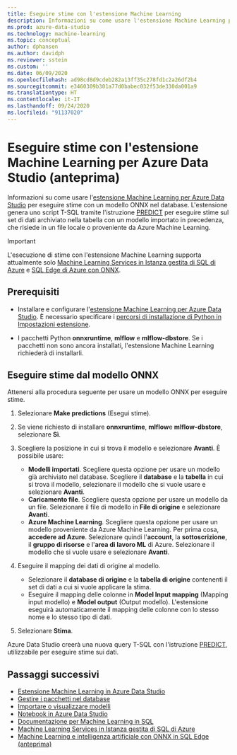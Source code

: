 ```yaml
---
title: Eseguire stime con l'estensione Machine Learning
description: Informazioni su come usare l'estensione Machine Learning per Azure Data Studio per eseguire stime con un modello ONNX nel database.
ms.prod: azure-data-studio
ms.technology: machine-learning
ms.topic: conceptual
author: dphansen
ms.author: davidph
ms.reviewer: sstein
ms.custom: ''
ms.date: 06/09/2020
ms.openlocfilehash: ad98cd8d9cdeb282a13ff35c278fd1c2a26df2b4
ms.sourcegitcommit: e3460309b301a77d0babec032f53de330da001a9
ms.translationtype: HT
ms.contentlocale: it-IT
ms.lasthandoff: 09/24/2020
ms.locfileid: "91137020"
---
```

# <a name="make-predictions-with-machine-learning-extension-for-azure-data-studio-preview"></a>Eseguire stime con l'estensione Machine Learning per Azure Data Studio (anteprima)

Informazioni su come usare l'[estensione Machine Learning per Azure Data Studio](machine-learning-extension.md) per eseguire stime con un modello ONNX nel database. L'estensione genera uno script T-SQL tramite l'istruzione [PREDICT](../../t-sql/queries/predict-transact-sql.md) per eseguire stime sul set di dati archiviato nella tabella con un modello importato in precedenza, che risiede in un file locale o proveniente da Azure Machine Learning.

> [!IMPORTANT]
> L'esecuzione di stime con l'estensione Machine Learning supporta attualmente solo [Machine Learning Services in Istanza gestita di SQL di Azure](/azure/azure-sql/managed-instance/machine-learning-services-overview) e [SQL Edge di Azure con ONNX](/azure/azure-sql-edge/onnx-overview).

## <a name="prerequisites"></a>Prerequisiti

- Installare e configurare l'[estensione Machine Learning per Azure Data Studio](machine-learning-extension.md). È necessario specificare i [percorsi di installazione di Python in Impostazioni estensione](machine-learning-extension.md#settings).

- I pacchetti Python **onnxruntime**, **mlflow** e **mlflow-dbstore**. Se i pacchetti non sono ancora installati, l'estensione Machine Learning richiederà di installarli.

## <a name="make-predictions-from-onnx-model"></a>Eseguire stime dal modello ONNX

Attenersi alla procedura seguente per usare un modello ONNX per eseguire stime.

1. Selezionare **Make predictions** (Esegui stime).

1. Se viene richiesto di installare **onnxruntime**, **mlflow**e **mlflow-dbstore**, selezionare **Sì**.

1. Scegliere la posizione in cui si trova il modello e selezionare **Avanti**. È possibile usare:
    - **Modelli importati**. Scegliere questa opzione per usare un modello già archiviato nel database. Scegliere il **database** e la **tabella** in cui si trova il modello, selezionare il modello che si vuole usare e selezionare **Avanti**.
    - **Caricamento file**. Scegliere questa opzione per usare un modello da un file. Selezionare il file di modello in **File di origine** e selezionare **Avanti**.
    - **Azure Machine Learning**. Scegliere questa opzione per usare un modello proveniente da Azure Machine Learning. Per prima cosa, **accedere ad Azure**. Selezionare quindi l'**account**, la **sottoscrizione**, il **gruppo di risorse** e l'**area di lavoro ML** di Azure. Selezionare il modello che si vuole usare e selezionare **Avanti**.

1. Eseguire il mapping dei dati di origine al modello.
    - Selezionare il **database di origine** e la **tabella di origine** contenenti il set di dati a cui si vuole applicare la stima.
    - Eseguire il mapping delle colonne in **Model Input mapping** (Mapping input modello) e **Model output** (Output modello). L'estensione eseguirà automaticamente il mapping delle colonne con lo stesso nome e lo stesso tipo di dati.

1. Selezionare **Stima**.

Azure Data Studio creerà una nuova query T-SQL con l'istruzione [PREDICT](../../t-sql/queries/predict-transact-sql.md), utilizzabile per eseguire stime sui dati.

## <a name="next-steps"></a>Passaggi successivi

- [Estensione Machine Learning in Azure Data Studio](machine-learning-extension.md)
- [Gestire i pacchetti nel database](machine-learning-extension-manage-packages.md)
- [Importare o visualizzare modelli](machine-learning-extension-import-view-models.md)
- [Notebook in Azure Data Studio](../notebooks-guidance.md)
- [Documentazione per Machine Learning in SQL](../../machine-learning/index.yml)
- [Machine Learning Services in Istanza gestita di SQL di Azure](/azure/azure-sql/managed-instance/machine-learning-services-overview)
- [Machine Learning e intelligenza artificiale con ONNX in SQL Edge (anteprima)](/azure/azure-sql-edge/onnx-overview)
